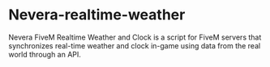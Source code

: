 # Nevera-realtime-weather
Nevera FiveM Realtime Weather and Clock is a script for FiveM servers that synchronizes real-time weather and clock in-game using data from the real world through an API.
